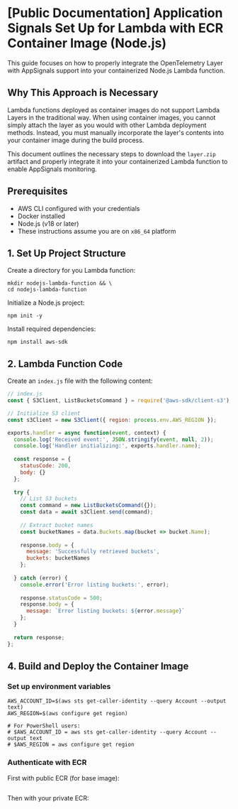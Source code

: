 # [Public Documentation] Application Signals Set Up for Lambda with ECR Container Image (Node.js)
This guide focuses on how to properly integrate the OpenTelemetry Layer with AppSignals support into your containerized Node.js Lambda function.

## Why This Approach is Necessary
Lambda functions deployed as container images do not support Lambda Layers in the traditional way. When using container images, you cannot simply attach the layer as you would with other Lambda deployment methods. Instead, you must manually incorporate the layer's contents into your container image during the build process.

This document outlines the necessary steps to download the `layer.zip` artifact and properly integrate it into your containerized Lambda function to enable AppSignals monitoring.

## Prerequisites
- AWS CLI configured with your credentials
- Docker installed
- Node.js (v18 or later)
- These instructions assume you are on `x86_64` platform

## 1. Set Up Project Structure
Create a directory for you Lambda function:

```console
mkdir nodejs-lambda-function && \
cd nodejs-lambda-function
```

Initialize a Node.js project:

```console
npm init -y
```

Install required dependencies:

```console
npm install aws-sdk
```

## 2. Lambda Function Code

Create an `index.js` file with the following content:

```javascript
// index.js
const { S3Client, ListBucketsCommand } = require('@aws-sdk/client-s3');

// Initialize S3 client
const s3Client = new S3Client({ region: process.env.AWS_REGION });

exports.handler = async function(event, context) {
  console.log('Received event:', JSON.stringify(event, null, 2));
  console.log('Handler initializing:', exports.handler.name);
  
  const response = {
    statusCode: 200,
    body: {}
  };
  
  try {
    // List S3 buckets
    const command = new ListBucketsCommand({});
    const data = await s3Client.send(command);
    
    // Extract bucket names
    const bucketNames = data.Buckets.map(bucket => bucket.Name);
    
    response.body = {
      message: 'Successfully retrieved buckets',
      buckets: bucketNames
    };
    
  } catch (error) {
    console.error('Error listing buckets:', error);
    
    response.statusCode = 500;
    response.body = {
      message: `Error listing buckets: ${error.message}`
    };
  }
  
  return response;
};
```

## 4. Build and Deploy the Container Image

### Set up environment variables

```console
AWS_ACCOUNT_ID=$(aws sts get-caller-identity --query Account --output text) 
AWS_REGION=$(aws configure get region)

# For PowerShell users:
# $AWS_ACCOUNT_ID = aws sts get-caller-identity --query Account --output text
# $AWS_REGION = aws configure get region
```

### Authenticate with ECR

First with public ECR (for base image):

```console
```

Then with your private ECR:

```console
```
